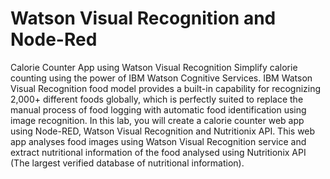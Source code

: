 # Watson Visual Recognition and Node-Red

Calorie Counter App using Watson Visual Recognition
Simplify calorie counting using the power of IBM Watson Cognitive Services. IBM Watson Visual Recognition food model provides a built-in capability for recognizing 2,000+ different foods globally, which is perfectly suited to replace the manual process of food logging with automatic food identification using image recognition.
In this lab, you will create a calorie counter web app using Node-RED, Watson Visual Recognition and Nutritionix API. This web app analyses food images using Watson Visual Recognition service and extract nutritional information of the food analysed using Nutritionix API (The largest verified database of nutritional information).
